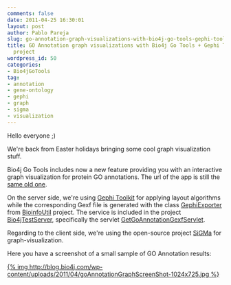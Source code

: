 ```yaml
---
comments: false
date: 2011-04-25 16:30:01
layout: post
author: Pablo Pareja
slug: go-annotation-graph-visualizations-with-bio4j-go-tools-gephi-toolkit-sigma-project
title: GO Annotation graph visualizations with Bio4j Go Tools + Gephi Toolkit + SiGMa
  project
wordpress_id: 50
categories:
- Bio4jGoTools
tag:
- annotation
- gene-ontology
- gephi
- graph
- sigma
- visualization
---
```


Hello everyone ;)

We're back from Easter holidays bringing some cool graph visualization stuff. 

Bio4j Go Tools includes now a new feature providing you with an interactive graph visualization for protein GO annotations.
The url of the app is still the [same old one](http://gotools.bio4j.com:8080/Bio4jTestServer/Bio4jGoToolsWeb.html).

On the server side, we're using [Gephi Toolkit](http://gephi.org/toolkit/) for applying layout algorithms while the corresponding Gexf file is generated with the class [GephiExporter](https://github.com/pablopareja/BioinfoUtil/blob/master/src/main/java/com/era7/lib/bioinfo/bioinfoutil/gephi/GephiExporter.java) from [BioinfoUtil](https://github.com/pablopareja/BioinfoUtil) project. The service is included in the project [Bio4jTestServer](https://github.com/bio4j/Bio4jTestServer), specifically the servlet [GetGoAnnotationGexfServlet](https://github.com/bio4j/Bio4jTestServer/blob/master/src/java/com/era7/bioinfo/bio4j/server/servlet/GetGoAnnotationGexfServlet.java).

Regarding to the client side, we're using the open-source project [SiGMa](https://github.com/jacomyal/SiGMa) for graph-visualization.

Here you have a screenshot of a small sample of GO Annotation results:

[{% img http://blog.bio4j.com/wp-content/uploads/2011/04/goAnnotationGraphScreenShot-1024x725.jpg %}](http://gotools.bio4j.com:8080/Bio4jTestServer/Bio4jGoToolsWeb.html)
